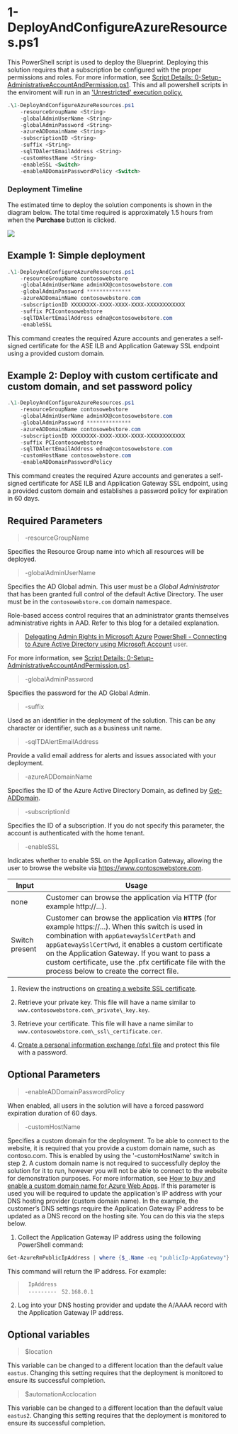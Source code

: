 # 1-DeployAndConfigureAzureResources.ps1

This PowerShell script is used to deploy the Blueprint. Deploying this solution requires that a subscription be configured with the proper permissions and roles. For more information, see [Script Details: 0-Setup-AdministrativeAccountAndPermission.ps1](./0-Setup-AdministrativeAccountAndPermission.md).
This and all powershell scripts in the enviroment will run in an ['Unrestricted' execution policy.](https://technet.microsoft.com/en-us/library/ee176961.aspx?f=255&MSPPError=-2147217396)

```powershell
.\1-DeployAndConfigureAzureResources.ps1
    -resourceGroupName <String>
    -globalAdminUserName <String>
    -globalAdminPassword <String>
    -azureADDomainName <String>
    -subscriptionID <String>
    -suffix <String>
    -sqlTDAlertEmailAddress <String>
    -customHostName <String>
    -enableSSL <Switch>
    -enableADDomainPasswordPolicy <Switch>
```
### Deployment Timeline

The estimated time to deploy the solution components is shown in the diagram below. The total time required is approximately 1.5 hours from when the **Purchase** button is clicked.

![](images/arm-template-deployment-timeline.png)
 
## Example 1: Simple deployment 
    
```powershell
.\1-DeployAndConfigureAzureResources.ps1 
    -resourceGroupName contosowebstore
    -globalAdminUserName adminXX@contosowebstore.com 
    -globalAdminPassword **************
    -azureADDomainName contosowebstore.com 
    -subscriptionID XXXXXXXX-XXXX-XXXX-XXXX-XXXXXXXXXXXX 
    -suffix PCIcontosowebstore
    -sqlTDAlertEmailAddress edna@contosowebstore.com 
    -enableSSL 
```

This command creates the required Azure accounts and generates a self-signed certificate for the ASE ILB and Application Gateway SSL endpoint using a provided custom domain.

## Example 2: Deploy with custom certificate and custom domain, and set password policy

```powershell
.\1-DeployAndConfigureAzureResources.ps1
    -resourceGroupName contosowebstore
    -globalAdminUserName adminXX@contosowebstore.com 
    -globalAdminPassword **************
    -azureADDomainName contosowebstore.com 
    -subscriptionID XXXXXXXX-XXXX-XXXX-XXXX-XXXXXXXXXXXX 
    -suffix PCIcontosowebstore
    -sqlTDAlertEmailAddress edna@contosowebstore.com 
    -customHostName contosowebstore.com
    -enableADDomainPasswordPolicy
```

This command creates the required Azure accounts and generates a self-signed certificate for ASE ILB and Application Gateway SSL endpoint, using a provided custom domain and establishes a password policy for expiration in 60 days.

## Required Parameters

> -resourceGroupName <String>

Specifies the Resource Group name into which all resources will be deployed.

> -globalAdminUserName <String>

Specifies the AD Global admin. This user must be a *Global Administrator* that has been granted full control of the default Active Directory. The user must be in the `contosowebstore.com` domain namespace.

Role-based access control requires that an administrator grants themselves administrative rights in AAD. Refer to this blog for a detailed explanation.
> [Delegating Admin Rights in Microsoft Azure](https://www.petri.com/delegating-admin-rights-in-microsoft-azure)
> [PowerShell - Connecting to Azure Active Directory using Microsoft Account](http://stackoverflow.com/questions/29485364/powershell-connecting-to-azure-active-directory-using-microsoft-account) user.

For more information, see [Script Details: 0-Setup-AdministrativeAccountAndPermission.ps1](./0-Setup-AdministrativeAccountAndPermission.md).

>-globalAdminPassword <String>

Specifies the password for the AD Global Admin.

>-suffix <String>

Used as an identifier in the deployment of the solution. This can be any character or identifier, such as a business unit name.

>-sqlTDAlertEmailAddress <String>

Provide a valid email address for alerts and issues associated with your deployment.

> -azureADDomainName <String>

Specifies the ID of the Azure Active Directory Domain, as defined by [Get-ADDomain](https://technet.microsoft.com/en-us/library/ee617224.aspx).

> -subscriptionId <String>

Specifies the ID of a subscription. If you do not specify this parameter, the account is authenticated with the home tenant.

> -enableSSL <Boolean>

Indicates whether to enable SSL on the Application Gateway, allowing the user to browse the website via https://www.contosowebstore.com.

| Input          | Usage |
|----------------|-------|
| none           | Customer can browse the application via HTTP (for example http://...). |
| Switch present | Customer can browse the application via **`HTTPS`** (for example https://...).  When this switch is used in combination with `appGatewaySslCertPath` and `appGatewaySslCertPwd`, it enables a custom certificate on the Application Gateway. If you want to pass a custom certificate, use the .pfx certificate file with the process below to create the correct file. |  

1.  Review the instructions on [creating a website SSL certificate](https://docs.microsoft.com/en-us/azure/app-service-web/web-sites-configure-ssl-certificate).

2.  Retrieve your private key. This file will have a name similar to `www.contosowebstore.com\_private\_key.key`.

3.  Retrieve your certificate. This file will have a name similar to `www.contosowebstore.com\_ssl\_certificate.cer`.

4.  [Create a personal information exchange (pfx) file](https://technet.microsoft.com/en-us/library/dd261744.aspx) and protect this file with a password.

## Optional Parameters

> -enableADDomainPasswordPolicy

When enabled, all users in the solution will have a forced password expiration duration of 60 days. 

> -customHostName

Specifies a custom domain for the deployment. To be able to connect to the website, it is required that you provide a custom domain name, such as contoso.com. This is enabled by using the '-customHostName' switch in step 2. A custom domain name is not required to successfully deploy the solution for it to run, however you will not be able to connect to the website for demonstration purposes. For more information, see [How to buy and enable a custom domain name for Azure Web Apps](https://docs.microsoft.com/en-us/azure/app-service-web/custom-dns-web-site-buydomains-web-app). If this parameter is used you will be required to update the application's IP address with your DNS hosting provider (custom domain name). In the example, the customer’s DNS settings require the Application
Gateway IP address to be updated as a DNS record on the hosting site. You can do this via the steps below.

1.  Collect the Application Gateway IP address using the following PowerShell command:

```powershell
Get-AzureRmPublicIpAddress | where {$_.Name -eq "publicIp-AppGateway"} |select IpAddress
```

This command will return the IP address. For example:
>` IpAddress`  
>` ---------`
>` 52.168.0.1`

2.  Log into your DNS hosting provider and update the A/AAAA record with the Application Gateway IP address.

## Optional variables

> $location

This variable can be changed to a different location than the default value `eastus`. Changing this setting requires that the deployment is monitored to ensure its successful completion.

>$automationAcclocation

This variable can be changed to a different location than the default value `eastus2`. Changing this setting requires that the deployment is monitored to ensure its successful completion.
